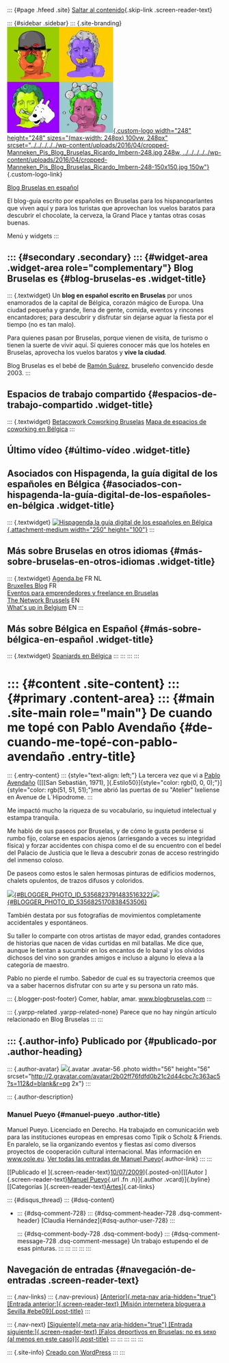 ::: {#page .hfeed .site}
[Saltar al
contenido](../../../../../index.html?p=374#content){.skip-link
.screen-reader-text}

::: {#sidebar .sidebar}
::: {.site-branding}
[![](../../../../../wp-content/uploads/2016/04/cropped-Manneken_Pis_Blog_Bruselas_Ricardo_Imbern-248.jpg){.custom-logo
width="248" height="248" sizes="(max-width: 248px) 100vw, 248px"
srcset="../../../../../wp-content/uploads/2016/04/cropped-Manneken_Pis_Blog_Bruselas_Ricardo_Imbern-248.jpg 248w, ../../../../../wp-content/uploads/2016/04/cropped-Manneken_Pis_Blog_Bruselas_Ricardo_Imbern-248-150x150.jpg 150w"}](../../../../../index.html){.custom-logo-link}

[Blog Bruselas en español](../../../../../index.html)

El blog-guía escrito por españoles en Bruselas para los hispanoparlantes
que viven aquí y para los turistas que aprovechan los vuelos baratos
para descubrir el chocolate, la cerveza, la Grand Place y tantas otras
cosas buenas.

Menú y widgets
:::

::: {#secondary .secondary}
::: {#widget-area .widget-area role="complementary"}
Blog Bruselas es {#blog-bruselas-es .widget-title}
----------------

::: {.textwidget}
Un **blog en español escrito en Bruselas** por unos enamorados de la
capital de Bélgica, corazón mágico de Europa. Una ciudad pequeña y
grande, llena de gente, comida, eventos y rincones encantadores; para
descubrir y disfrutar sin dejarse aguar la fiesta por el tiempo (no es
tan malo).

Para quienes pasan por Bruselas, porque vienen de visita, de turismo o
tienen la suerte de vivir aquí. Sí quieres conocer más que los hoteles
en Bruselas, aprovecha los vuelos baratos y **vive la ciudad**.

Blog Bruselas es el bebé de [Ramón Suárez](http://www.ramonsuarez.com),
bruseleño convencido desde 2003.
:::

Espacios de trabajo compartido {#espacios-de-trabajo-compartido .widget-title}
------------------------------

::: {.textwidget}
[Betacowork Coworking Bruselas](http://www.betacowork.com) [Mapa de
espacios de coworking en Bélgica](http://coworkingbelgium.com)
:::

Último vídeo {#último-vídeo .widget-title}
------------

Asociados con Hispagenda, la guía digital de los españoles en Bélgica {#asociados-con-hispagenda-la-guía-digital-de-los-españoles-en-bélgica .widget-title}
---------------------------------------------------------------------

::: {.textwidget}
[![Hispagenda,la guía digital de los españoles en
Bélgica](../../../../../wp-content/uploads/2010/04/Hispagenda-250px.gif "Hispagenda, la guía digital de los españoles en Bélgica"){.attachment-medium
width="250" height="100"}](http://www.hispagenda.com)
:::

Más sobre Bruselas en otros idiomas {#más-sobre-bruselas-en-otros-idiomas .widget-title}
-----------------------------------

::: {.textwidget}
[Agenda.be](http://www.agenda.be) FR NL\
[Bruxelles Blog](http://www.bxlblog.be/) FR\
[Eventos para emprendedores y freelance en
Bruselas](http://www.betacowork.com/events/)\
[The Network
Brussels](http://groups.yahoo.com/group/TheNetworkBrussels/) EN\
[What\'s up in Belgium](http://www.whatsupin.be/) EN
:::

Más sobre Bélgica en Español {#más-sobre-bélgica-en-español .widget-title}
----------------------------

::: {.textwidget}
[Spaniards en Bélgica](http://www.spaniards.es/paises/belgica)
:::
:::
:::
:::

::: {#content .site-content}
::: {#primary .content-area}
::: {#main .site-main role="main"}
De cuando me topé con Pablo Avendaño {#de-cuando-me-topé-con-pablo-avendaño .entry-title}
====================================

::: {.entry-content}
::: {style="text-align: left;"}
La tercera vez que vi a [Pablo
Avendaño](http://www.pabloavendano.com/home.htm) ([[[San Sebastián,
1971),
]{.Estilo50}]{style="color: rgb(0, 0, 0);"}]{style="color: rgb(51, 51, 51);"}me
abrió las puertas de su "Atelier" Ixeliense en Avenue de L´Hipodrome.
:::

Me impactó mucho la riqueza de su vocabulario, su inquietud intelectual
y estampa tranquila.

Me habló de sus paseos por Bruselas, y de cómo le gusta perderse si
rumbo fijo, colarse en espacios ajenos (arriesgando a veces su
integridad física) y forzar accidentes con chispa como el de su
encuentro con el bedel del Palacio de Justicia que le lleva a descubrir
zonas de acceso restringido del inmenso coloso.

De paseos como estos le salen hermosas pinturas de edificios modernos,
chalets opulentos, de trazos difusos y coloridos.

[![](http://1.bp.blogspot.com/_cW1kDa7oSnw/SldC20-8daI/AAAAAAAAAAo/SaQtrjUmcGI/s400/propiedad+privada+%2319,+145x80cm,+mixed+media+on+canvas,+2008.jpg){#BLOGGER_PHOTO_ID_5356823791483516322}](http://1.bp.blogspot.com/_cW1kDa7oSnw/SldC20-8daI/AAAAAAAAAAo/SaQtrjUmcGI/s1600-h/propiedad+privada+%2319,+145x80cm,+mixed+media+on+canvas,+2008.jpg)[![](http://4.bp.blogspot.com/_cW1kDa7oSnw/SldEHHeyfQI/AAAAAAAAAA4/z8NsZ-ZCWEo/s400/propiedad+privada+%235,+160x50cm,+oil+on+paper+on+board,+2008.jpg){#BLOGGER_PHOTO_ID_5356825170838453506}](http://4.bp.blogspot.com/_cW1kDa7oSnw/SldEHHeyfQI/AAAAAAAAAA4/z8NsZ-ZCWEo/s1600-h/propiedad+privada+%235,+160x50cm,+oil+on+paper+on+board,+2008.jpg)

También destata por sus fotografías de movimientos completamente
accidentales y espontáneos.

Su taller lo comparte con otros artistas de mayor edad, grandes
contadores de historias que nacen de vidas curtidas en mil batallas. Me
dice que, aunque le tientan a sucumbir en los encantos de lo banal y los
olvidos dichosos del vino son grandes amigos e incluso a alguno lo eleva
a la categoría de maestro.

Pablo no pierde el rumbo. Sabedor de cual es su trayectoria creemos que
va a saber hacernos disfrutar con su arte y su persona un rato más.

::: {.blogger-post-footer}
Comer, hablar, amar. www.blogbruselas.com
:::

::: {.yarpp-related .yarpp-related-none}
Parece que no hay ningún artículo relacionado en Blog Bruselas
:::
:::

::: {.author-info}
Publicado por {#publicado-por .author-heading}
-------------

::: {.author-avatar}
![](http://2.gravatar.com/avatar/2b02ff76fdfd0b21c2d44cbc7c363ac5?s=56&d=blank&r=pg){.avatar
.avatar-56 .photo width="56" height="56"
srcset="http://2.gravatar.com/avatar/2b02ff76fdfd0b21c2d44cbc7c363ac5?s=112&d=blank&r=pg 2x"}
:::

::: {.author-description}
### Manuel Pueyo {#manuel-pueyo .author-title}

Manuel Pueyo. Licenciado en Derecho. Ha trabajado en comunicación web
para las instituciones europeas en empresas como Tipik o Scholz &
Friends. En paralelo, se lia organizando eventos y fiestas así como
diversos proyectos de cooperación cultural internacional. Mas
información en www.oole.eu. [Ver todas las entradas de Manuel
Pueyo](../../../../author/easysun/index.html){.author-link}
:::
:::

[[Publicado el
]{.screen-reader-text}[10/07/2009](../../../../../index.html?p=374)]{.posted-on}[[[Autor
]{.screen-reader-text}[Manuel
Pueyo](../../../../author/easysun/index.html){.url .fn .n}]{.author
.vcard}]{.byline}[[Categorías
]{.screen-reader-text}[Artes](../../../../category/artes/index.html)]{.cat-links}

::: {#disqus_thread}
::: {#dsq-content}
-   ::: {#dsq-comment-728}
    ::: {#dsq-comment-header-728 .dsq-comment-header}
    [Claudia Hernández]{#dsq-author-user-728}
    :::

    ::: {#dsq-comment-body-728 .dsq-comment-body}
    ::: {#dsq-comment-message-728 .dsq-comment-message}
    Un trabajo estupendo el de esas pinturas.
    :::
    :::
    :::
:::
:::

Navegación de entradas {#navegación-de-entradas .screen-reader-text}
----------------------

::: {.nav-links}
::: {.nav-previous}
[[Anterior]{.meta-nav aria-hidden="true"} [Entrada
anterior:]{.screen-reader-text} [Misión internetera bloguera a Sevilla
\#ebe09]{.post-title}](../../../../../index.html?p=373)
:::

::: {.nav-next}
[[Siguiente]{.meta-nav aria-hidden="true"} [Entrada
siguiente:]{.screen-reader-text} [Falos deportivos en Bruselas: no es
sexo (al menos en este
caso)]{.post-title}](../../../../../index.html?p=375)
:::
:::
:::
:::
:::

::: {.site-info}
[Creado con WordPress](https://es.wordpress.org/)
:::
:::
